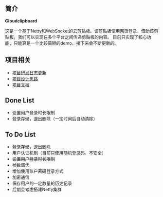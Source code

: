 ## 简介

**Cloudclipboard**

这是一个基于Netty和WebSocket的云剪贴板。该剪贴板使用网页登录，借助该剪贴板，我们可以实现在多个平台之间传递剪贴板的内容。
目前只实现了核心功能，只能算是一个比较简陋的demo。接下来会不断更新的。

## 项目相关
- [项目研发日志更新](https://github.com/luxinfeng/Cloudclipboard/blob/dev/doc/Project-Log-cn.md)
- [项目设计思路](https://github.com/luxinfeng/cloudclipboard/blob/dev/doc/design_cn.md)
- [项目文档](https://github.com/luxinfeng/Cloudclipboard/wiki/_new)

## Done List

- 设置用户登录时长限制
- 登录存储，退出删除（一定时间后自动清除）


## To Do List
- ~~登录存储，退出删除~~
- 用户认证机制（目前只使用随机登录码，不安全）
- ~~设置用户登录时长限制~~
- 参数调优
- 增加使用账户密码登录方式
- 加密通信
- 保存用户的一定数量的历史记录
- 后期会考虑搭建Netty集群



